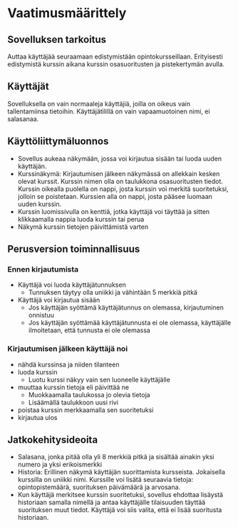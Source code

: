 # Vaatimusmäärittely

## Sovelluksen tarkoitus

Auttaa käyttäjää seuraamaan edistymistään opintokursseillaan. Erityisesti edistymistä kurssin aikana kurssin osasuoritusten ja pistekertymän
avulla.

## Käyttäjät

Sovelluksella on vain normaaleja käyttäjiä, joilla on oikeus vain tallentamiinsa tietoihin. Käyttäjätilillä on vain vapaamuotoinen nimi,
ei salasanaa.

## Käyttöliittymäluonnos

- Sovellus aukeaa näkymään, jossa voi kirjautua sisään tai luoda uuden käyttäjän.
- Kurssinäkymä: Kirjautumisen jälkeen näkymässä on allekkain kesken olevat kurssit. Kurssin nimen olla on taulukkona osasuoritusten tiedot.
Kurssin oikealla puolella on nappi, josta kurssin voi merkitä suoritetuksi, jolloin se poistetaan. Kurssien alla on nappi, josta pääsee
luomaan uuden kurssin.
- Kurssin luomissivulla on kenttiä, jotka käyttäjä voi täyttää ja sitten klikkaamalla nappia luoda kurssin tai perua
- Näkymä kurssin tietojen päivittämistä varten

## Perusversion toiminnallisuus

### Ennen kirjautumista
- Käyttäjä voi luoda käyttäjätunnuksen
  - Tunnuksen täytyy olla uniikki ja vähintään 5 merkkiä pitkä
- Käyttäjä voi kirjautua sisään
  - Jos käyttäjän syöttämä käyttäjätunnus on olemassa, kirjautuminen onnistuu
  - Jos käyttäjän syöttämää käyttäjätunnusta ei ole olemassa, käyttäjälle ilmoitetaan, että tunnusta ei ole olemassa

### Kirjautumisen jälkeen käyttäjä noi
- nähdä kurssinsa ja niiden tilanteen
- luoda kurssin
  - Luotu kurssi näkyy vain sen luoneelle käyttäjälle
- muuttaa kurssin tietoja eli päivittää ne
  - Muokkaamalla taulukossa jo olevia tietoja
  - Lisäämällä taulukkoon uusi rivi
- poistaa kurssin merkkaamalla sen suoritetuksi
- kirjautua ulos

## Jatkokehitysideoita
- Salasana, jonka pitää olla yli 8 merkkiä pitkä ja sisältää ainakin yksi numero ja yksi erikoismerkki
- Historia: Erillinen näkymä käyttäjän suorittamista kursseista. Jokaisella kurssilla on uniikki nimi. Kurssille voi lisätä seuraavia
tietoja: opintopistemäärä, suorituksen päivämäärä ja arvosana.
- Kun käyttäjä merkitsee kurssin suoritetuksi, sovellus ehdottaa lisäystä historiaan samalla nimellä ja antaa käyttäjälle tilaisuuden
täyttää suorituksen muut tiedot. Käyttäjä voi siis valita, että ei lisää suoritusta historiaan.

